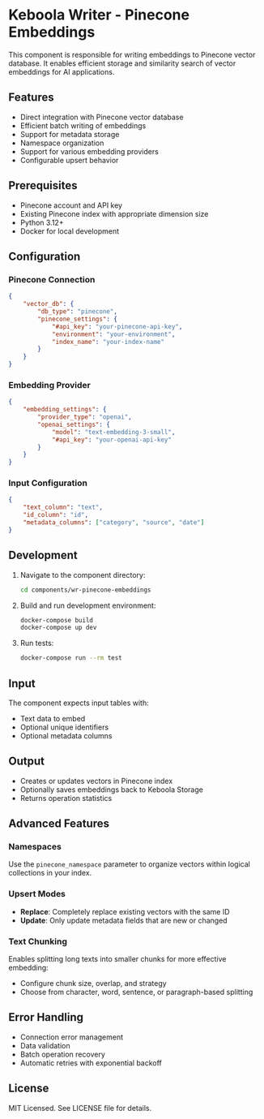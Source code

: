 # Keboola Writer - Pinecone Embeddings

This component is responsible for writing embeddings to Pinecone vector database. It enables efficient storage and similarity search of vector embeddings for AI applications.

## Features

- Direct integration with Pinecone vector database
- Efficient batch writing of embeddings
- Support for metadata storage
- Namespace organization
- Support for various embedding providers
- Configurable upsert behavior

## Prerequisites

- Pinecone account and API key
- Existing Pinecone index with appropriate dimension size
- Python 3.12+
- Docker for local development

## Configuration

### Pinecone Connection
```json
{
    "vector_db": {
        "db_type": "pinecone",
        "pinecone_settings": {
            "#api_key": "your-pinecone-api-key",
            "environment": "your-environment",
            "index_name": "your-index-name"
        }
    }
}
```

### Embedding Provider
```json
{
    "embedding_settings": {
        "provider_type": "openai",
        "openai_settings": {
            "model": "text-embedding-3-small",
            "#api_key": "your-openai-api-key"
        }
    }
}
```

### Input Configuration
```json
{
    "text_column": "text",
    "id_column": "id",
    "metadata_columns": ["category", "source", "date"]
}
```

## Development

1. Navigate to the component directory:
   ```bash
   cd components/wr-pinecone-embeddings
   ```

2. Build and run development environment:
   ```bash
   docker-compose build
   docker-compose up dev
   ```

3. Run tests:
   ```bash
   docker-compose run --rm test
   ```

## Input

The component expects input tables with:
- Text data to embed
- Optional unique identifiers
- Optional metadata columns

## Output

- Creates or updates vectors in Pinecone index
- Optionally saves embeddings back to Keboola Storage
- Returns operation statistics

## Advanced Features

### Namespaces
Use the `pinecone_namespace` parameter to organize vectors within logical collections in your index.

### Upsert Modes
- **Replace**: Completely replace existing vectors with the same ID
- **Update**: Only update metadata fields that are new or changed

### Text Chunking
Enables splitting long texts into smaller chunks for more effective embedding:
- Configure chunk size, overlap, and strategy
- Choose from character, word, sentence, or paragraph-based splitting

## Error Handling

- Connection error management
- Data validation
- Batch operation recovery
- Automatic retries with exponential backoff

## License

MIT Licensed. See LICENSE file for details.
